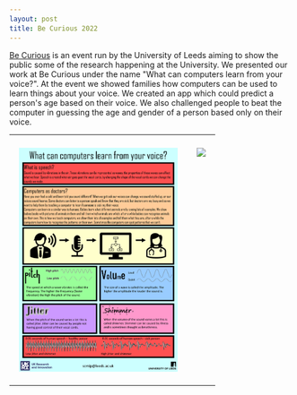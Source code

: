 ```yaml
---
layout: post
title: Be Curious 2022
---
```


[Be Curious](https://www.leeds.ac.uk/becurious) is an event run by the University of Leeds aiming to show the public some of the research happening at the University. We presented our work at Be Curious under the name "What can computers learn from your voice?". At the event we showed families how computers can be used to learn things about your voice. We created an app which could predict a person's age based on their voice. We also challenged people to beat the computer in guessing the age and gender of a person based only on their voice. 
<table>
  <tr>
    <th><img  height="400"  src="/images/BeCuriousPoster.png" style="margin:20px 10px" align="left"></th>
    <th><img  height="400"  src="/images/BeCuriousEvent.jpg" style="margin:20px 10px" align="right"></th>
  </tr>
</table>
